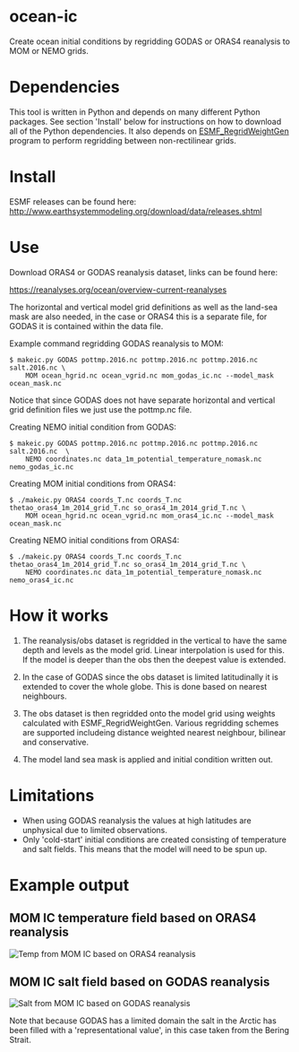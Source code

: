 # ocean-ic

Create ocean initial conditions by regridding GODAS or ORAS4 reanalysis to MOM or NEMO grids.

# Dependencies

This tool is written in Python and depends on many different Python packages. See section 'Install' below for instructions on how to download all of the Python dependencies. It also depends on
 [ESMF_RegridWeightGen](https://www.earthsystemcog.org/projects/regridweightgen/) program to perform regridding between non-rectilinear grids.

# Install

ESMF releases can be found here: http://www.earthsystemmodeling.org/download/data/releases.shtml

# Use

Download ORAS4 or GODAS reanalysis dataset, links can be found here:

https://reanalyses.org/ocean/overview-current-reanalyses

The horizontal and vertical model grid definitions as well as the land-sea mask are also needed, in the case or ORAS4 this is a separate file, for GODAS it is contained within the data file.

Example command regridding GODAS reanalysis to MOM:
```
$ makeic.py GODAS pottmp.2016.nc pottmp.2016.nc pottmp.2016.nc salt.2016.nc \
    MOM ocean_hgrid.nc ocean_vgrid.nc mom_godas_ic.nc --model_mask ocean_mask.nc
```

Notice that since GODAS does not have separate horizontal and vertical grid definition files we just use the pottmp.nc file.

Creating NEMO initial condition from GODAS:
```
$ makeic.py GODAS pottmp.2016.nc pottmp.2016.nc pottmp.2016.nc salt.2016.nc  \
    NEMO coordinates.nc data_1m_potential_temperature_nomask.nc nemo_godas_ic.nc
```

Creating MOM initial conditions from ORAS4:
```
$ ./makeic.py ORAS4 coords_T.nc coords_T.nc thetao_oras4_1m_2014_grid_T.nc so_oras4_1m_2014_grid_T.nc \
    MOM ocean_hgrid.nc ocean_vgrid.nc mom_oras4_ic.nc --model_mask ocean_mask.nc
```

Creating NEMO initial conditions from ORAS4:
```
$ ./makeic.py ORAS4 coords_T.nc coords_T.nc thetao_oras4_1m_2014_grid_T.nc so_oras4_1m_2014_grid_T.nc \
    NEMO coordinates.nc data_1m_potential_temperature_nomask.nc nemo_oras4_ic.nc
```

# How it works

1. The reanalysis/obs dataset is regridded in the vertical to have the same depth and levels as the model grid. Linear interpolation is used for this. If the model is deeper than the obs then the deepest value is extended.

2. In the case of GODAS since the obs dataset is limited latitudinally it is extended to cover the whole globe. This is done based on nearest neighbours.

3. The obs dataset is then regridded onto the model grid using weights calculated with ESMF_RegridWeightGen. Various regridding schemes are supported includeing distance weighted nearest neighbour, bilinear and conservative.

4. The model land sea mask is applied and initial condition written out.

# Limitations

* When using GODAS reanalysis the values at high latitudes are unphysical due to limited observations.
* Only 'cold-start' initial conditions are created consisting of temperature and salt fields. This means that the model will need to be spun up.

# Example output

## MOM IC temperature field based on ORAS4 reanalysis
![Temp from MOM IC based on ORAS4 reanalysis](https://raw.github.com/nicjhan/ocean-ic/master/test_data/MOM_IC_TEMP_ORAS4.png)

## MOM IC salt field based on GODAS reanalysis
![Salt from MOM IC based on GODAS reanalysis](https://raw.github.com/nicjhan/ocean-ic/master/test_data/MOM_IC_SALT_GODAS.png)

Note that because GODAS has a limited domain the salt in the Arctic has been filled with a 'representational value', in this case taken from the Bering Strait.

